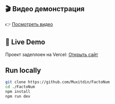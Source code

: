 ## 🎬 Видео демонстрация

👉 [Посмотреть видео](https://youtu.be/NIHoc2qrpYg?si=0YbJNmze7dhZ6aUq)


## 🔗 Live Demo

Проект задеплоен на Vercel: [Открыть сайт](https://factonum.vercel.app/)

## Run locally

```bash
git clone https://github.com/Muxitdin/FactoNum
cd ./FactoNum
npm install
npm run dev
```
